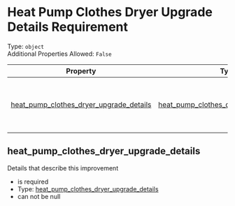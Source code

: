 
Heat Pump Clothes Dryer Upgrade Details Requirement
===================================================
  
Type: `object`  
Additional Properties Allowed: `False`  
  

|Property|Type|Required|Nullable|Format|Title|
| :---: | :---: | :---: | :---: | :---: | :---: |
|[heat_pump_clothes_dryer_upgrade_details](#heat_pump_clothes_dryer_upgrade_details)|[heat_pump_clothes_dryer_upgrade_details](heat_pump_clothes_dryer_upgrade_details.md)|:white_check_mark:|False||Heat Pump Clothes Dryer Upgrade Details|

## heat_pump_clothes_dryer_upgrade_details
  
Details that describe this improvement  
  

- is required
- Type: [heat_pump_clothes_dryer_upgrade_details](heat_pump_clothes_dryer_upgrade_details.md)
- can not be null
